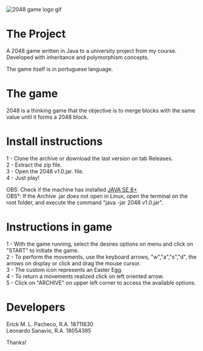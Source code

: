 ![2048 game logo gif](https://github.com/rckmath/2048-Game/blob/master/imgs/elements/gameLogoFinal.gif)

# The Project

A 2048 game written in Java to a university project from my course.
Developed with inheritance and polymorphism concepts.

The game itself is in portuguese language.

# The game

2048 is a thinking game that the objective is to merge blocks with the same value until 
it forms a 2048 block.

# Install instructions

1 - Clone the archive or download the last version on tab Releases.<br />
2 - Extract the zip file.<br />
3 - Open the 2048 v1.0.jar. file.<br />
4 - Just play!

OBS: Check if the machine has installed [JAVA SE 8+](https://www.oracle.com/technetwork/pt/java/javase/downloads/index.html)<br />
OBS²: If the Archive .jar does not open in Linux, open the terminal on the root folder, and execute the command "java -jar 2048 v1.0.jar".

# Instructions in game

1 - With the game running, select the desires options on menu and click on "START" to initiate the game.<br />
2 - To perform the movements, use the keyboard arrows, "w","a","s","d", the arrows on display or click and drag the mouse cursor.<br />
3 - The custom icon represents an Easter Egg.<br />
4 - To return a movements realized click on left oriented arrow.<br />
5 - Click on "ARCHIVE" on upper left corner to access the available options.

# Developers

Erick M. L. Pacheco, R.A. 18711630<br />
Leonardo Sanavio, R.A. 18054395

Thanks!

